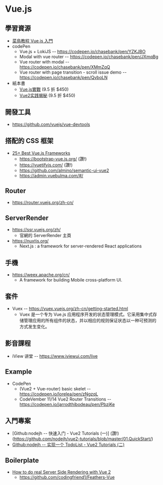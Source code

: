 # Vue.js

## 學習資源

* [菜鳥教程 Vue.js 入門](http://www.runoob.com/vue2/vue-tutorial.html)
* codePen
  * Vue.js + LokiJS -- https://codepen.io/chasebank/pen/YZKJBO
  * Modal with vue router -- https://codepen.io/chasebank/pen/JXmqBg
  * Vue router with modal -- https://codepen.io/chasebank/pen/XMmZqQ
  * Vue router with page transition - scroll issue demo -- https://codepen.io/chasebank/pen/QvboLN
* 紙本書
  * [Vue.js實戰](https://www.tenlong.com.tw/products/9787302484929) (9.5 折 $450)
  * [Vue2实践揭秘](https://www.tenlong.com.tw/products/9787121310683) (9.5 折 $450)

## 開發工具

* https://github.com/vuejs/vue-devtools

## 搭配的 CSS 框架

* [25+ Best Vue.js Frameworks](https://cssauthor.com/vuejs-frameworks/)
  * https://bootstrap-vue.js.org/ (讚!)
  * https://vuetifyjs.com/ (讚!)
  * https://github.com/almino/semantic-ui-vue2
  * https://admin.vuebulma.com/#/

## Router

* https://router.vuejs.org/zh-cn/

## ServerRender

* https://ssr.vuejs.org/zh/
  * 官網的 ServerRender 主頁
* https://nuxtjs.org/
  *  Next.js : a framework for server-rendered React applications

## 手機

* https://weex.apache.org/cn/
  * A framework for building Mobile cross-platform UI.

## 套件

* Vuex -- https://vuex.vuejs.org/zh-cn/getting-started.html
  * Vuex 是一个专为 Vue.js 应用程序开发的状态管理模式。它采用集中式存储管理应用的所有组件的状态，并以相应的规则保证状态以一种可预测的方式发生变化。

## 影音課程

* iView 讲堂 -- https://www.iviewui.com/live

## Example

* CodePen
  * (Vue2 + Vue-router) basic skelet -- https://codepen.io/lorelea/pen/zNgzqL
  * CodeVember 11/14 Vue2 Router Transitions -- https://codepen.io/jarrodthibodeau/pen/PbzjKe

## 入門專案
  * [Github:nodejh -- 快速入门 - Vue2 Tutorials (一)] (讚!)(https://github.com/nodejh/vue2-tutorials/blob/master/01.QuickStart/)
  * [Github:nodejh -- 实现一个 TodoList - Vue2 Tutorials (二)](https://github.com/nodejh/vue2-tutorials/tree/master/02.TodoList)

## Boilerplate

* [How to do real Server Side Rendering with Vue 2](https://medium.com/@codingfriend/how-to-do-real-server-side-rendering-with-vue-2-5ec6f0efd041)
  * https://github.com/codingfriend1/Feathers-Vue
